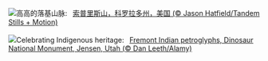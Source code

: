 ![](https://www.bing.com/th?id=OHR.SoprisSunrise_ZH-CN5935701155_UHD.jpg&w=1000)高高的落基山脉:&nbsp;&ensp;[索普里斯山，科罗拉多州，美国 (© Jason Hatfield/Tandem Stills + Motion)](https://www.bing.com/th?id=OHR.SoprisSunrise_ZH-CN5935701155_UHD.jpg)
<br><br/>
![](https://www.bing.com/th?id=OHR.FremontPetroglyph_EN-US9601526664_UHD.jpg&w=1000)Celebrating Indigenous heritage:&nbsp;&ensp;[Fremont Indian petroglyphs, Dinosaur National Monument, Jensen, Utah (© Dan Leeth/Alamy)](https://www.bing.com/th?id=OHR.FremontPetroglyph_EN-US9601526664_UHD.jpg)
<br><br/>
